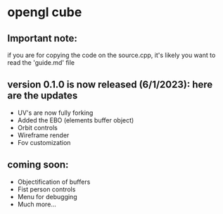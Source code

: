 # opengl cube

## Important note:
if you are for copying the code on the source.cpp, it's likely you want to read the 'guide.md' file

## version 0.1.0 is now released (6/1/2023): here are the updates
- UV's are now fully forking
- Added the EBO (elements buffer object)
- Orbit controls
- Wireframe render
- Fov customization

## coming soon:
- Objectification of buffers
- Fist person controls
- Menu for debugging
- Much more...
